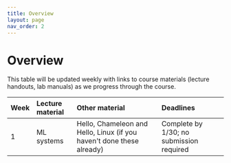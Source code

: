 ```yaml
---
title: Overview
layout: page
nav_order: 2
---
```


# Overview

This table will be updated weekly with links to course materials (lecture handouts, lab manuals) as we progress through the course.

| Week | Lecture material | Other material | Deadlines |
|:-----|:-----------------|:---------------|:----------|
| 1    |  ML systems | Hello, Chameleon and Hello, Linux (if you haven't done these already) | Complete by 1/30; no submission required |


